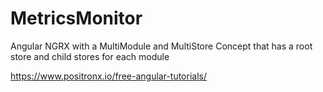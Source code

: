 # MetricsMonitor

Angular NGRX with a MultiModule and MultiStore Concept that has a root store and child stores for each module

https://www.positronx.io/free-angular-tutorials/
